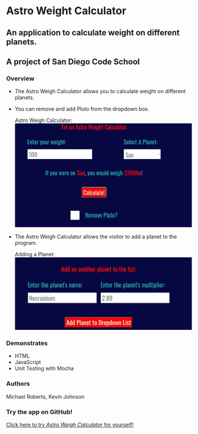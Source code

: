# Astro Weight Calculator

## An application to calculate weight on different planets.
## A project of San Diego Code School

### Overview

* The Astro Weigh Calculator allows you to calculate weight on different planets.
* You can remove and add Pluto from the dropdown box.

    Astro Weigh Calculator:
    ![Astro Weigh Calculator](/assets/images/CalculateWeight.JPG)

* The Astro Weigh Calculator allows the visitor to add a planet to the program.

    Adding a Planet:
    ![Adding a Planet](/assets/images/AddPlanet.JPG)
    
    
### Demonstrates
* HTML
* JavaScript
* Unit Testing with Mocha

### Authors
Michael Roberts, Kevin Johnson

### Try the app on GitHub!
[Click here to try *Astro Weigh Calculator* for yourself!](https://kevinwjohnson.github.io/web102-astroweight-calculator/)
